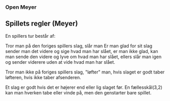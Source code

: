 ### Open Meyer 

## Spillets regler (Meyer)
En spillers tur består af:

Tror man på den foriges spillers slag, slår man
Er man glad for sit slag sender man det videre og sige hvad man har slået, 
er man ikke glad, kan man sende den videre og lyve om hvad man har slået,
ellers slår man igen og sender viderere uden at vide hvad man har slået.

Tror man ikke på foriges spillers slag, "løfter" man,
hvis slaget er godt taber løfteren, hvis ikke taber afsenderen.

Et slag er godt hvis det er højerer end eller lig slaget før.
En fællesskål(3,2) kan man hverken tabe eller vinde på, 
men den genstarter bare spillet.

